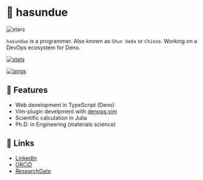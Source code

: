 # :beer: hasundue
![stars](https://img.shields.io/github/stars/hasundue)

`hasundue` is a programmer. Also known as `Shun Ueda` or `Chiezo`. Working on a DevOps ecosystem for Deno.

[![stats](https://github-readme-stats.vercel.app/api?username=hasundue&theme=gruvbox&show_icons=true)](https://github.com/hasundue)

[![langs](https://github-readme-stats.vercel.app/api/top-langs/?username=hasundue&theme=gruvbox&show_icons=true&layout=compact)](https://github.com/hasundue)


## :rocket: Features
- Web development in TypeScript (Deno)
- Vim-plugin develpment with [denops.vim](https://github.com/vim-denops/denops.vim)
- Scientific calculation in Julia
- Ph.D. in Engineering (materials science)

## :link: Links
- [LinkedIn](https://www.linkedin.com/in/shun-ueda/)
- [ORCiD](https://orcid.org/my-orcid?orcid=0000-0002-8161-9424)
- [ResearchGate](https://www.researchgate.net/profile/Shun-Ueda)
